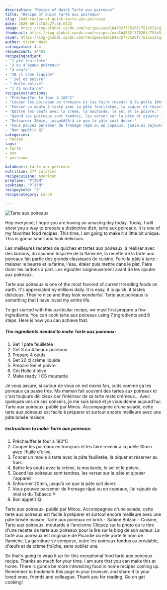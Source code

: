 ```yaml
---
description: "Recipe of Quick Tarte aux poireaux"
title: "Recipe of Quick Tarte aux poireaux"
slug: 1643-recipe-of-quick-tarte-aux-poireaux
date: 2020-09-24T08:27:38.612Z
image: https://img-global.cpcdn.com/recipes/ead1b4832f77520f/751x532cq70/tarte-aux-poireaux-photo-principale-de-la-recette.jpg
thumbnail: https://img-global.cpcdn.com/recipes/ead1b4832f77520f/751x532cq70/tarte-aux-poireaux-photo-principale-de-la-recette.jpg
cover: https://img-global.cpcdn.com/recipes/ead1b4832f77520f/751x532cq70/tarte-aux-poireaux-photo-principale-de-la-recette.jpg
author: Victor West
ratingvalue: 4.4
reviewcount: 14403
recipeingredient:
- "1 pte feuillete"
- "3 ou 4 beaux poireaux"
- "4 oeufs"
- "20 cl crme liquide"
- " Sel et poivre"
- " Huile dolive"
- "1 CS moutarde"
recipeinstructions:
- "Préchauffer le four à 180°C"
- "Couper les poireaux en tronçons et les faire revenir à la poêle 10min avec l&#39;huile d&#39;olive."
- "Foncer un moule à tarte avec la pâte feuilletée, la piquer et réserver au frais."
- "Battre les oeufs avec la crème, la moutarde, le sel et le poivre."
- "Quand les poireaux sont tendres, les verser sur la pâte et ajouter l&#39;appareil."
- "Enfourner 20min, jusqu&#39;à ce que la pâte soit dorer."
- "Vous pouvez parsemer de fromage râpé ou en copeaux, j&#39;ai rajouté du miel et du Tabasco ®"
- "Bon appétit 😋"
categories:
- Recipe
tags:
- tarte
- aux
- poireaux

katakunci: tarte aux poireaux 
nutrition: 277 calories
recipecuisine: American
preptime: "PT26M"
cooktime: "PT37M"
recipeyield: "2"
recipecategory: Lunch

---
```



![Tarte aux poireaux](https://img-global.cpcdn.com/recipes/ead1b4832f77520f/751x532cq70/tarte-aux-poireaux-photo-principale-de-la-recette.jpg)

Hey everyone, I hope you are having an amazing day today. Today, I will show you a way to prepare a distinctive dish, tarte aux poireaux. It is one of my favorites food recipes. This time, I am going to make it a little bit unique. This is gonna smell and look delicious.

Les meilleures recettes de quiches et tartes aux poireaux, à réaliser avec des lardons, du saumon Inspirée de la flamiche, la recette de la tarte aux poireaux fait partie des grands classiques de cuisine. Faire la pâte à tarte : malaxer le beurre et la farine, l&#39;eau, étaler puis mettre dans le plat. Faire dorer les lardons à part. Les égoutter soigneusement avant de les ajouter aux poireaux.

Tarte aux poireaux is one of the most favored of current trending foods on earth. It's appreciated by millions daily. It is easy, it is quick, it tastes delicious. They're nice and they look wonderful. Tarte aux poireaux is something that I have loved my entire life.


To get started with this particular recipe, we must first prepare a few ingredients. You can cook tarte aux poireaux using 7 ingredients and 8 steps. Here is how you can achieve that.

<!--inarticleads1-->

##### The ingredients needed to make Tarte aux poireaux:

1. Get 1 pâte feuilletée
1. Get 3 ou 4 beaux poireaux
1. Prepare 4 oeufs
1. Get 20 cl crème liquide
1. Prepare  Sel et poivre
1. Get  Huile d&#39;olive
1. Make ready 1 CS moutarde


Je vous assure, si autour de vous on est moins fan, cuits comme ça les poireaux ça passe très. Ma maman fait souvent des tartes aux poireaux et c&#39;est toujours délicieux car l&#39;intérieur de sa tarte reste crémeux… Avec quelques uns de ses conseils, je me suis lancé et je vous donne aujourd&#39;hui. Tarte aux poireaux. publié par Minou. Accompagnée d&#39;une salade, cette tarte aux poireaux est facile à préparer et surtout encore meilleure avec une pâte brisée maison. 

<!--inarticleads2-->

##### Instructions to make Tarte aux poireaux:

1. Préchauffer le four à 180°C
1. Couper les poireaux en tronçons et les faire revenir à la poêle 10min avec l&#39;huile d&#39;olive.
1. Foncer un moule à tarte avec la pâte feuilletée, la piquer et réserver au frais.
1. Battre les oeufs avec la crème, la moutarde, le sel et le poivre.
1. Quand les poireaux sont tendres, les verser sur la pâte et ajouter l&#39;appareil.
1. Enfourner 20min, jusqu&#39;à ce que la pâte soit dorer.
1. Vous pouvez parsemer de fromage râpé ou en copeaux, j&#39;ai rajouté du miel et du Tabasco ®
1. Bon appétit 😋


Tarte aux poireaux. publié par Minou. Accompagnée d&#39;une salade, cette tarte aux poireaux est facile à préparer et surtout encore meilleure avec une pâte brisée maison. Tarte aux poireaux en brick - Sabine Bolzan - Cuisine, Tarte aux poireaux, moutarde à l&#39;ancienne Cliquez sur la photo ou le titre d&#39;une recette de tarte aux poireaux pour la lire sur le blog de son auteur. La tarte aux poireaux est originaire de Picardie où elle porte le nom de flamiche. La garniture se compose, outre les poireaux fondus au préalable, d&#39;œufs et de crème fraîche, sans oublier une. 

So that's going to wrap it up for this exceptional food tarte aux poireaux recipe. Thanks so much for your time. I am sure that you can make this at home. There is gonna be more interesting food in home recipes coming up. Remember to bookmark this page in your browser, and share it to your loved ones, friends and colleague. Thank you for reading. Go on get cooking!
